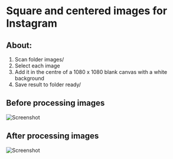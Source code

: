 # Square and centered images for Instagram

## About:
1. Scan folder images/
2. Select each image
3. Add it in the centre of a 1080 x 1080 blank canvas with a white background
4. Save result to folder ready/

## Before processing images

![Screenshot](https://i.imgur.com/vp4JuKX.jpg)


## After processing images

![Screenshot](https://i.imgur.com/yBmL1Q6.jpg)
